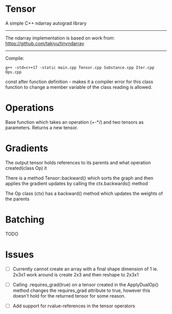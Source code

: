 
# Tensor

A simple C++ ndarray autograd library

--- 

The ndarray implementation is based on work from: https://github.com/takiyu/tinyndarray

---

Compile:

    g++ -std=c++17 -static main.cpp Tensor.cpp Substance.cpp Iter.cpp Ops.cpp



const after function definition - makes it a compiler error for this class function to change a member variable of the class
reading is allowed.


# Operations

Base function which takes an operation (+-*/) and two tensors as parameters.
Returns a new tensor.


# Gradients

The output tensor holds references to its parents and what operation created(class Op) it

There is a method Tensor::backward() which sorts the graph and then applies the gradient updates by calling the ctx.backwards() method

The Op class (ctx) has a backward() method which updates the weights of the parents

# Batching

TODO

# Issues

- [ ] Currently cannot create an array with a final shape dimension of 1 ie. 2x3x1
work around is create 2x3 and then reshape to 2x3x1

- [ ] Calling .requires_grad(true) on a tensor created in the ApplyDualOp() method changes the requires_grad attribute to true, however this doesn't hold for the returned tensor for some reason.

- [ ] Add support for rvalue-references in the tensor operators